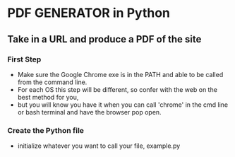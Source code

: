 # PDF GENERATOR in Python
## Take in a URL and produce a PDF of the site


### First Step

- Make sure the Google Chrome exe is in the PATH and able to be called from the command line. 
- For each OS this step will be different, so confer with the web on the best method for you, 
- but you will know you have it when you can call 'chrome' in the cmd line or bash terminal and have the browser pop open.

### Create the Python file

- initialize whatever you want to call your file, example.py